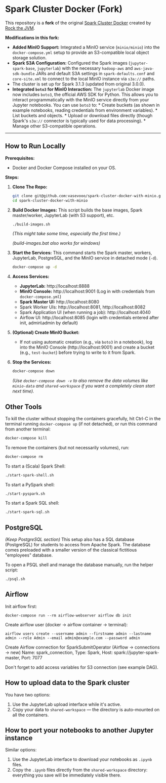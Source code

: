 # Spark Cluster Docker (Fork)

This repository is a **fork** of the original [Spark Cluster Docker](https://github.com/rockthejvm/spark-cluster-docker) created by [Rock the JVM](https://rockthejvm.com).

**Modifications in this fork:**

*   **Added MinIO Support:** Integrated a MinIO service (`minio/minio`) into the `docker-compose.yml` setup to provide an S3-compatible local object storage solution.
*   **Spark S3A Configuration:** Configured the Spark images (`jupyter-spark-base`, `jupyterlab`) with the necessary `hadoop-aws` and `aws-java-sdk-bundle` JARs and default S3A settings in `spark-defaults.conf` and `core-site.xml` to connect to the local MinIO instance via `s3a://` paths.
*  The cluster is set up for Spark 3.1.3 (updated from original 3.0.0). 
*    **Integrated `boto3` for MinIO Interaction:** The `jupyterlab` Docker image now includes `boto3`, the official AWS SDK for Python. This allows you to interact programmatically with the MinIO service directly from your Jupyter notebooks. You can use `boto3` to:
    *   Create buckets (as shown in example notebooks, reading credentials from environment variables).
    *   List buckets and objects.
    *   Upload or download files directly (though Spark's `s3a://` connector is typically used for data processing).
    *   Manage other S3-compatible operations.

---


## How to Run Locally

**Prerequisites:**

*   Docker and Docker Compose installed on your OS.

**Steps:**

1.  **Clone The Repo:**
    ```bash
    git clone git@github.com:vasevooo/spark-cluster-docker-with-minio.git
    cd spark-cluster-docker-with-minio
    ```

2.  **Build Docker Images:**
    This script builds the base images, Spark master/worker, JupyterLab (with S3 support), etc.
    ```bash
    ./build-images.sh 
    ```
    *(This might take some time, especially the first time.)* 

    *(build-images.bat also works for windows)*

3.  **Start the Services:**
    This command starts the Spark master, workers, JupyterLab, PostgreSQL, and the MinIO service in detached mode (`-d`).
    ```bash
    docker-compose up -d
    ```

4.  **Access Services:**
    *   **JupyterLab:** http://localhost:8888
    *   **MinIO Console:** http://localhost:9001 (Log in with credentials from `docker-compose.yml`)
    *   **Spark Master UI:** http://localhost:8080
    *   Spark Worker UIs: http://localhost:8081, http://localhost:8082 
    *   Spark Application UI (when running a job): http://localhost:4040
    *   Airflow UI: http://localhost:8085 (login with credentials entered after init, admin\admin by default)

5.  **(Optional) Create MinIO Bucket:**
    *   If not using automatic creation (e.g., via `boto3` in a notebook), log into the MinIO Console (http://localhost:9001) and create a bucket (e.g., `test-bucket`) before trying to write to it from Spark.

6.  **Stop the Services:**
    ```bash
    docker-compose down
    ```
    *(Use `docker-compose down -v` to also remove the data volumes like `minio-data` and `shared-workspace` if you want a completely clean start next time).*


## Other Tools


To kill the cluster without stopping the containers gracefully, hit Ctrl-C in the terminal running `docker-compose up` (if not detached), or run this command from another terminal:
```bash
docker-compose kill
```

To remove the containers (but not necessarily volumes), run:
```bash
docker-compose rm
```

To start a (Scala) Spark Shell:
```bash
./start-spark-shell.sh
```

To start a PySpark shell:
```bash
./start-pyspark.sh
```

To start a Spark SQL shell:
```bash
./start-spark-sql.sh
```

## PostgreSQL

*(Keep PostgreSQL section)*
This setup also has a SQL database (PostgreSQL) for students to access from Apache Spark. The database comes preloaded with a smaller version of the classical fictitious "employees" database.

To open a PSQL shell and manage the database manually, run the helper script:
```bash
./psql.sh
```

## Airflow
Init airflow first:

```
docker-compose run --rm airflow-webserver airflow db init
```

Create airflow user (docker -> airflow container -> terminal):
```
airflow users create --username admin --firstname admin --lastname admin --role Admin --email admin@example.com --password admin
```

Create Airflow connection for SparkSubmitOperator (Airflow -> connections -> new)
Name: spark_connection, 
Type: Spark, 
Host: spark://jupyter-spark-master, 
Port: 7077

Don't forget to add access variables for S3 connection (see example DAG).

## How to upload data to the Spark cluster

You have two options:

1.  Use the JupyterLab upload interface while it's active.
2.  Copy your data to `shared-workspace` &mdash; the directory is auto-mounted on all the containers.

## How to port your notebooks to another Jupyter instance

Similar options:

1.  Use the JupyterLab interface to download your notebooks as `.ipynb` files.
2.  Copy the `.ipynb` files directly from the `shared-workspace` directory: everything you save will be immediately visible there.